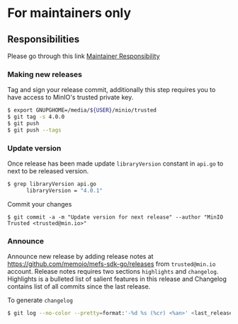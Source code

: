# For maintainers only

## Responsibilities

Please go through this link [Maintainer Responsibility](https://gist.github.com/abperiasamy/f4d9b31d3186bbd26522)

### Making new releases
Tag and sign your release commit, additionally this step requires you to have access to MinIO's trusted private key.
```sh
$ export GNUPGHOME=/media/${USER}/minio/trusted
$ git tag -s 4.0.0
$ git push
$ git push --tags
```

### Update version
Once release has been made update `libraryVersion` constant in `api.go` to next to be released version.

```sh
$ grep libraryVersion api.go
      libraryVersion = "4.0.1"
```

Commit your changes
```
$ git commit -a -m "Update version for next release" --author "MinIO Trusted <trusted@min.io>"
```

### Announce
Announce new release by adding release notes at https://github.com/memoio/mefs-sdk-go/releases from `trusted@min.io` account. Release notes requires two sections `highlights` and `changelog`. Highlights is a bulleted list of salient features in this release and Changelog contains list of all commits since the last release.

To generate `changelog`
```sh
$ git log --no-color --pretty=format:'-%d %s (%cr) <%an>' <last_release_tag>..<latest_release_tag>
```
